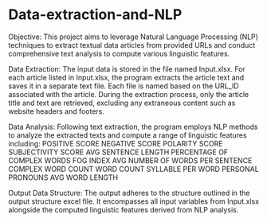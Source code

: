 # Data-extraction-and-NLP
Objective:
This project aims to leverage Natural Language Processing (NLP) techniques to extract textual data articles from provided URLs and conduct comprehensive text analysis to compute various linguistic features.

Data Extraction:
The input data is stored in the file named Input.xlsx.
For each article listed in Input.xlsx, the program extracts the article text and saves it in a separate text file. Each file is named based on the URL_ID associated with the article.
During the extraction process, only the article title and text are retrieved, excluding any extraneous content such as website headers and footers.

Data Analysis:
Following text extraction, the program employs NLP methods to analyze the extracted texts and compute a range of linguistic features including:
POSITIVE SCORE
NEGATIVE SCORE
POLARITY SCORE
SUBJECTIVITY SCORE
AVG SENTENCE LENGTH
PERCENTAGE OF COMPLEX WORDS
FOG INDEX
AVG NUMBER OF WORDS PER SENTENCE
COMPLEX WORD COUNT
WORD COUNT
SYLLABLE PER WORD
PERSONAL PRONOUNS
AVG WORD LENGTH

Output Data Structure:
The output adheres to the structure outlined in the output structure excel file.
It encompasses all input variables from Input.xlsx alongside the computed linguistic features derived from NLP analysis.

